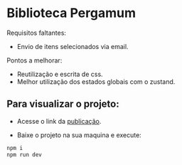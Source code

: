 # Biblioteca Pergamum

Requisitos faltantes:

- Envio de itens selecionados via email.

Pontos a melhorar:

- Reutilização e escrita de css.
- Melhor utilização dos estados globais com o zustand.

## Para visualizar o projeto:

- Acesse o link da [publicação](pergamum-library.vercel.app).

- Baixe o projeto na sua maquina e execute:

```js
npm i
npm run dev
```
